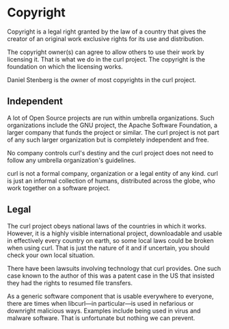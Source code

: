 # Copyright

Copyright is a legal right granted by the law of a country that gives the
creator of an original work exclusive rights for its use and distribution.

The copyright owner(s) can agree to allow others to use their work by
licensing it. That is what we do in the curl project. The copyright is the
foundation on which the licensing works.

Daniel Stenberg is the owner of most copyrights in the curl project.

## Independent

A lot of Open Source projects are run within umbrella organizations. Such
organizations include the GNU project, the Apache Software Foundation, a
larger company that funds the project or similar. The curl project is not part
of any such larger organization but is completely independent and free.

No company controls curl's destiny and the curl project does not need to
follow any umbrella organization's guidelines.

curl is not a formal company, organization or a legal entity of any kind. curl
is just an informal collection of humans, distributed across the globe, who
work together on a software project.

## Legal

The curl project obeys national laws of the countries in which it works. However,
it is a highly visible international project, downloadable and usable in
effectively every country on earth, so some local laws could be broken
when using curl. That is just the nature of it and if uncertain, you should check
your own local situation.

There have been lawsuits involving technology that curl provides. One such
case known to the author of this was a patent case in the US that insisted
they had the rights to resumed file transfers.

As a generic software component that is usable everywhere to everyone, there
are times when libcurl—in particular—is used in nefarious or downright
malicious ways. Examples include being used in virus and malware software. That
is unfortunate but nothing we can prevent.
